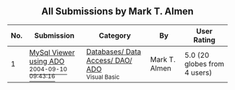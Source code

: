 ﻿<div align="center">

## All Submissions by Mark T\. Almen

</div>

No.  | Submission | Category | By   | User Rating
---- | ---------- | -------- | ---- | -----------
1 | [MySql Viewer using ADO<br /><sup>2004-09-10 09:43:16</sup>](https://github.com/Planet-Source-Code/mark-t-almen-mysql-viewer-using-ado__1-56098) | [Databases/ Data Access/ DAO/ ADO<br /><sup>Visual Basic</sup>](../ByCategory/databases-data-access-dao-ado__1-6.md) | Mark T\. Almen | 5.0 (20 globes from 4 users)
